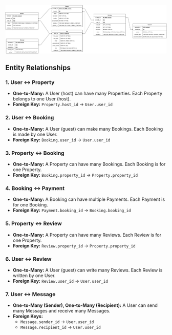 ![alt text](ERP.drawio.png)

## Entity Relationships

### 1. User ↔ Property
- **One-to-Many:** A User (host) can have many Properties. Each Property belongs to one User (host).
- **Foreign Key:** `Property.host_id` → `User.user_id`

### 2. User ↔ Booking
- **One-to-Many:** A User (guest) can make many Bookings. Each Booking is made by one User.
- **Foreign Key:** `Booking.user_id` → `User.user_id`

### 3. Property ↔ Booking
- **One-to-Many:** A Property can have many Bookings. Each Booking is for one Property.
- **Foreign Key:** `Booking.property_id` → `Property.property_id`

### 4. Booking ↔ Payment
- **One-to-Many:** A Booking can have multiple Payments. Each Payment is for one Booking.
- **Foreign Key:** `Payment.booking_id` → `Booking.booking_id`

### 5. Property ↔ Review
- **One-to-Many:** A Property can have many Reviews. Each Review is for one Property.
- **Foreign Key:** `Review.property_id` → `Property.property_id`

### 6. User ↔ Review
- **One-to-Many:** A User (guest) can write many Reviews. Each Review is written by one User.
- **Foreign Key:** `Review.user_id` → `User.user_id`

### 7. User ↔ Message
- **One-to-Many (Sender), One-to-Many (Recipient):** A User can send many Messages and receive many Messages.
- **Foreign Keys:**  
  - `Message.sender_id` → `User.user_id`  
  - `Message.recipient_id` → `User.user_id`